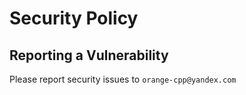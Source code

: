 # Security Policy

## Reporting a Vulnerability

Please report security issues to `orange-cpp@yandex.com`